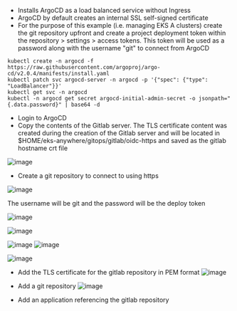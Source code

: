 * Installs ArgoCD as a load balanced service without Ingress
* ArgoCD by default creates an internal SSL self-signed certificate
* For the purpose of this example (i.e. managing EKS A clusters) create the git repository upfront and create a project deployment token within the repository > settings > access tokens. This token will be used as a password along with the username "git" to connect from ArgoCD

```
kubectl create -n argocd -f https://raw.githubusercontent.com/argoproj/argo-cd/v2.0.4/manifests/install.yaml
kubectl patch svc argocd-server -n argocd -p '{"spec": {"type": "LoadBalancer"}}'
kubectl get svc -n argocd
kubectl -n argocd get secret argocd-initial-admin-secret -o jsonpath="{.data.password}" | base64 -d
```
* Login to ArgoCD
* Copy the contents of the Gitlab server. The TLS certificate content was created during the creation of the Gitlab server and will be located in $HOME/eks-anywhere/gitops/gitlab/oidc-https and saved as the gitlab hostname crt file

![image](https://user-images.githubusercontent.com/39495790/178545230-edb25578-4099-4e76-bd1f-dc718fefa026.png)

* Create a git repository to connect to using https

![image](https://user-images.githubusercontent.com/39495790/178546138-5b075f35-1c6c-4e57-aa10-2be676de77a7.png)

The username will be git and the password will be the deploy token

![image](https://user-images.githubusercontent.com/39495790/178546394-3cc476a7-3604-4f8b-9899-4815957be635.png)

![image](https://user-images.githubusercontent.com/39495790/178546616-40f4a72e-f2da-4116-944e-cfa7083d0cbb.png)



![image](https://user-images.githubusercontent.com/39495790/178545622-d85afc18-c4bd-42b2-9623-4794dddd30d4.png)
![image](https://user-images.githubusercontent.com/39495790/178545885-440171f9-a6d5-48ae-9f38-d04f49797ab1.png)


![image](https://user-images.githubusercontent.com/39495790/178544246-0758fa00-06c8-4349-a2c1-37aa17348247.png)




* Add the TLS certificate for the gitlab repository in PEM format
![image](https://user-images.githubusercontent.com/39495790/178540418-f10b6e5f-b05e-4290-b32c-b092df18eda2.png)

* Add a git repository
![image](https://user-images.githubusercontent.com/39495790/178540756-d096a2a8-dbd6-482c-9fd3-cff0a84d02c1.png)

* Add an application referencing the gitlab repository



